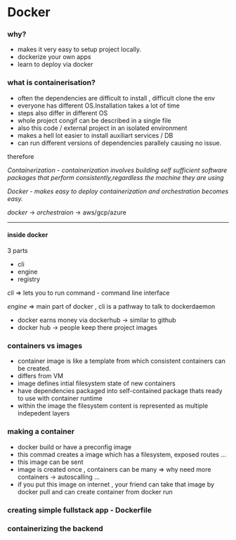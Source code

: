 # Docker
### why?
- makes it very easy to setup project locally.
- dockerize your own apps
- learn to deploy via docker

### what is containerisation?
- often the dependencies are difficult to install , difficult clone the env 
- everyone has different OS.Installation takes a lot of time
- steps also differ in different OS
- whole project congif can be described in a single file
- also this code / external project in an isolated environment
- makes a hell lot easier to install auxiliart services / DB
- can run different versions of dependencies parallely causing no issue.

therefore

_Containerization_ - _containerization involves building self sufficient software packages that perform consistently,regardless the machine they are using_

_Docker_ -  _makes easy to deploy containerization and orchestration becomes easy._

_docker_ -> _orchestraion_ -> aws/gcp/azure

-----

#### inside docker
3 parts
- cli
- engine
- registry


*cli* =>  lets you to run command - command line interface

*engine* => main part of docker ,  cli is a pathway to talk to dockerdaemon

- docker earns money via dockerhub -> similar to github
- docker hub ->  people keep there project images

### containers vs images

- container image is like a template from which consistent containers can be created.
- differs from VM
- image defines intial filesystem state of new containers
- have dependencies packaged into self-contained package thats ready to use with container runtime
- within the image the filesystem content is represented as multiple indepedent layers

### making a container
- docker build or have a preconfig image
- this commad creates a image which has a  filesystem, exposed routes ...
- this image can be sent 
- image is created once , containers can be many =>  why need more containers  ->  autoscalling ...
- if you put this image on internet , your friend can take that image by docker pull and can create container from docker run

### creating simple fullstack app - Dockerfile
### containerizing the backend

